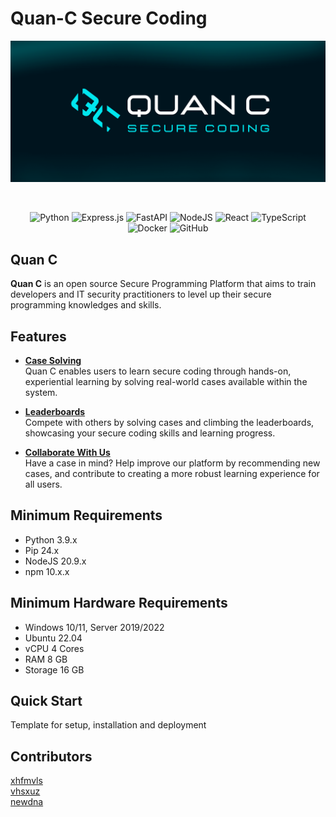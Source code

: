 # Quan-C Secure Coding

<div align="center">

![QuanCBanner](./image/quan-c.png)

<br>

![Python](https://img.shields.io/badge/python-3670A0?style=for-the-badge&logo=python&logoColor=ffdd54)
![Express.js](https://img.shields.io/badge/express.js-%23404d59.svg?style=for-the-badge&logo=express&logoColor=%2361DAFB)
![FastAPI](https://img.shields.io/badge/FastAPI-005571?style=for-the-badge&logo=fastapi)
![NodeJS](https://img.shields.io/badge/node.js-6DA55F?style=for-the-badge&logo=node.js&logoColor=white)
![React](https://img.shields.io/badge/react-%2320232a.svg?style=for-the-badge&logo=react&logoColor=%2361DAFB)
![TypeScript](https://img.shields.io/badge/typescript-%23007ACC.svg?style=for-the-badge&logo=typescript&logoColor=white)
![Docker](https://img.shields.io/badge/docker-%230db7ed.svg?style=for-the-badge&logo=docker&logoColor=white)
![GitHub](https://img.shields.io/badge/github-%23121011.svg?style=for-the-badge&logo=github&logoColor=white)

</div>

## Quan C
<b>Quan C</b> is an open source Secure Programming Platform that aims to train developers and IT security practitioners to level up their secure programming knowledges and skills.


## Features
- <u><b>Case Solving </b> </u> \
Quan C enables users to learn secure coding through hands-on, experiential learning by solving real-world cases available within the system.

- <u><b>Leaderboards </b></u> \
Compete with others by solving cases and climbing the leaderboards, showcasing your secure coding skills and learning progress.

- <u><b>Collaborate With Us </b></u> \
Have a case in mind? Help improve our platform by recommending new cases, and contribute to creating a more robust learning experience for all users.

## Minimum Requirements
- Python 3.9.x
- Pip 24.x
- NodeJS 20.9.x
- npm 10.x.x

## Minimum Hardware Requirements
- Windows 10/11, Server 2019/2022
- Ubuntu 22.04
- vCPU 4 Cores
- RAM 8 GB
- Storage 16 GB

## Quick Start
Template for setup, installation and deployment

## Contributors
[xhfmvls](https://github.com/xhfmvls)<br>
[vhsxuz](https://github.com/vhsxuz)<br>
[newdna](https://github.com/newdna)